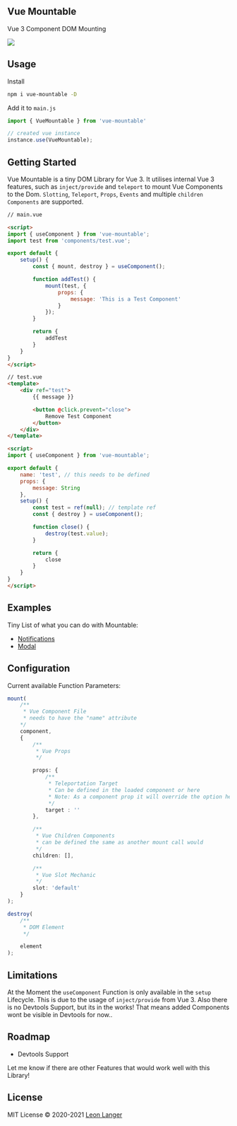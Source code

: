 <h2 align="left">Vue Mountable</h2>

<p align="left">Vue 3 Component DOM Mounting</p>

<p align="left">
<a href="https://www.npmjs.com/package/vue-mountable">
<img src="https://img.shields.io/npm/v/vue-mountable?color=222&style=flat-square">
</a>
</p>

## Usage

Install

```bash
npm i vue-mountable -D
```

Add it to `main.js`

```ts
import { VueMountable } from 'vue-mountable'

// created vue instance
instance.use(VueMountable);
```
## Getting Started

Vue Mountable is a tiny DOM Library for Vue 3.
It utilises internal Vue 3 features, such as `inject/provide` and `teleport` to mount Vue Components to the Dom.
`Slotting`, `Teleport`, `Props`, `Events` and multiple `children Components` are supported.

```html
// main.vue

<script>
import { useComponent } from 'vue-mountable';
import test from 'components/test.vue';

export default {
	setup() {
		const { mount, destroy } = useComponent();

		function addTest() {
			mount(test, {
				props: {
					message: 'This is a Test Component'
				}
			});
		}

		return {
			addTest
		}
	}
}
</script>
```
```html
// test.vue
<template>
	<div ref="test">
		{{ message }}

		<button @click.prevent="close">
			Remove Test Component
		</button>
	</div>
</template>

<script>
import { useComponent } from 'vue-mountable';

export default {
	name: 'test', // this needs to be defined
	props: {
		message: String
	},
	setup() {
		const test = ref(null); // template ref
		const { destroy } = useComponent();

		function close() {
			destroy(test.value);
		}

		return {
			close
		}
	}
}
</script>
```

## Examples
Tiny List of what you can do with Mountable:

- [Notifications](https://github.com/Subwaytime/vue-mountable/blob/main/example/src/utils/useNotify.js)
- [Modal](https://github.com/Subwaytime/vue-mountable/blob/main/example/src/utils/useModal.js)

## Configuration

Current available Function Parameters:

```ts
mount(
	/**
	 * Vue Component File
	 * needs to have the "name" attribute
	*/
	component,
	{
		/**
		 * Vue Props
		 */

		props: {
			/**
			 * Teleportation Target
			 * Can be defined in the loaded component or here
			 * Note: As a component prop it will override the option here
			 */
			target : ''
		},

		/**
		 * Vue Children Components
		 * can be defined the same as another mount call would
		 */
		children: [],

		/**
		 * Vue Slot Mechanic
		 */
		slot: 'default'
	}
);

destroy(
	/**
	 * DOM Element
	 */

	element
);
```

## Limitations

At the Moment the `useComponent` Function is only available in the `setup` Lifecycle. This is due to the usage of `inject/provide` from Vue 3.
Also there is no Devtools Support, but its in the works! That means added Components wont be visible in Devtools for now..

## Roadmap
- Devtools Support

Let me know if there are other Features that would work well with this Library!

## License

MIT License © 2020-2021 [Leon Langer](https://github.com/subwaytime)
